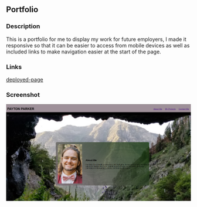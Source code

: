 ## Portfolio
### Description
This is a portfolio for me to display my work for future employers, I made it responsive so that it can be easier to access from mobile devices as well as included links to make navigation easier at the start of the page.
### Links
[deployed-page](https://ikomeda.github.io/quizyourself/)
### Screenshot
![screenshot](assets/images/mysite.png)
